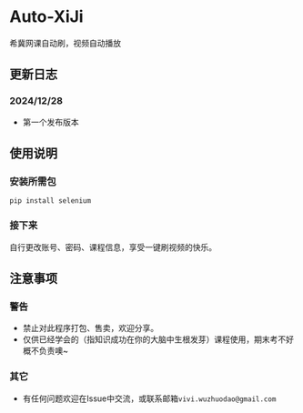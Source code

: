 # Auto-XiJi
希冀网课自动刷，视频自动播放

## 更新日志
### 2024/12/28
- 第一个发布版本

## 使用说明
### 安装所需包
`pip install selenium`

### 接下来
自行更改账号、密码、课程信息，享受一键刷视频的快乐。

## 注意事项
### 警告
- 禁止对此程序打包、售卖，欢迎分享。
- 仅供已经学会的（指知识成功在你的大脑中生根发芽）课程使用，期末考不好概不负责噢~

### 其它
- 有任何问题欢迎在Issue中交流，或联系邮箱`vivi.wuzhuodao@gmail.com`
